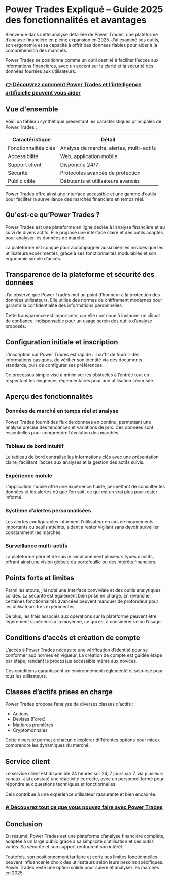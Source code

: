 # Power Trades Expliqué – Guide 2025 des fonctionnalités et avantages
   
Bienvenue dans cette analyse détaillée de Power Trades, une plateforme d’analyse financière en pleine expansion en 2025. J’ai examiné ses outils, son ergonomie et sa capacité à offrir des données fiables pour aider à la compréhension des marchés.

Power Trades se positionne comme un outil destiné à faciliter l’accès aux informations financières, avec un accent sur la clarté et la sécurité des données fournies aux utilisateurs.

### [👉 Découvrez comment Power Trades et l’intelligence artificielle peuvent vous aider](https://tinyurl.com/27swvm4j)
## Vue d'ensemble  
Voici un tableau synthétique présentant les caractéristiques principales de Power Trades :

| Caractéristique          | Détail                              |
|-------------------------|-----------------------------------|
| Fonctionnalités clés     | Analyse de marché, alertes, multi-actifs |
| Accessibilité           | Web, application mobile            |
| Support client          | Disponible 24/7                    |
| Sécurité                | Protocoles avancés de protection   |
| Public cible            | Débutants et utilisateurs avancés |

Power Trades offre ainsi une interface accessible et une gamme d’outils pour faciliter la surveillance des marchés financiers en temps réel.

## Qu'est-ce qu’Power Trades ?  
Power Trades est une plateforme en ligne dédiée à l’analyse financière et au suivi de divers actifs. Elle propose une interface claire et des outils adaptés pour analyser les données de marché.

La plateforme est conçue pour accompagner aussi bien les novices que les utilisateurs expérimentés, grâce à ses fonctionnalités modulables et son ergonomie simple d’accès.

## Transparence de la plateforme et sécurité des données  
J’ai observé que Power Trades met un point d’honneur à la protection des données utilisateurs. Elle utilise des normes de chiffrement modernes pour garantir la confidentialité des informations personnelles.

Cette transparence est importante, car elle contribue à instaurer un climat de confiance, indispensable pour un usage serein des outils d’analyse proposés.

## Configuration initiale et inscription  
L’inscription sur Power Trades est rapide : il suffit de fournir des informations basiques, de vérifier son identité via des documents standards, puis de configurer ses préférences.

Ce processus simple vise à minimiser les obstacles à l’entrée tout en respectant les exigences réglementaires pour une utilisation sécurisée.

## Aperçu des fonctionnalités  
### Données de marché en temps réel et analyse  
Power Trades fournit des flux de données en continu, permettant une analyse précise des tendances et variations de prix. Ces données sont essentielles pour comprendre l’évolution des marchés.

### Tableau de bord intuitif  
Le tableau de bord centralise les informations clés avec une présentation claire, facilitant l’accès aux analyses et la gestion des actifs suivis.

### Expérience mobile  
L’application mobile offre une expérience fluide, permettant de consulter les données et les alertes où que l’on soit, ce qui est un vrai plus pour rester informé.

### Système d’alertes personnalisées  
Les alertes configurables informent l’utilisateur en cas de mouvements importants ou seuils atteints, aidant à rester vigilant sans devoir surveiller constamment les marchés.

### Surveillance multi-actifs  
La plateforme permet de suivre simultanément plusieurs types d’actifs, offrant ainsi une vision globale du portefeuille ou des intérêts financiers.

## Points forts et limites  
Parmi les atouts, j’ai noté une interface conviviale et des outils analytiques solides. La sécurité est également bien prise en charge. En revanche, certaines fonctionnalités avancées peuvent manquer de profondeur pour les utilisateurs très expérimentés.

De plus, les frais associés aux opérations sur la plateforme peuvent être légèrement supérieurs à la moyenne, ce qui est à considérer selon l’usage.

## Conditions d’accès et création de compte  
L’accès à Power Trades nécessite une vérification d’identité pour se conformer aux normes en vigueur. La création de compte est guidée étape par étape, rendant le processus accessible même aux novices.

Ces conditions garantissent un environnement réglementé et sécurisé pour tous les utilisateurs.

## Classes d’actifs prises en charge  
Power Trades propose l’analyse de diverses classes d’actifs :  
- Actions  
- Devises (Forex)  
- Matières premières  
- Cryptomonnaies  

Cette diversité permet à chacun d’explorer différentes options pour mieux comprendre les dynamiques du marché.

## Service client  
Le service client est disponible 24 heures sur 24, 7 jours sur 7, via plusieurs canaux. J’ai constaté une réactivité correcte, avec un personnel formé pour répondre aux questions techniques et fonctionnelles.

Cela contribue à une expérience utilisateur rassurante et bien encadrée.

### [🔥 Découvrez tout ce que vous pouvez faire avec Power Trades](https://tinyurl.com/27swvm4j)
## Conclusion  
En résumé, Power Trades est une plateforme d’analyse financière complète, adaptée à un large public grâce à sa simplicité d’utilisation et ses outils variés. Sa sécurité et son support renforcent son intérêt.

Toutefois, son positionnement tarifaire et certaines limites fonctionnelles peuvent influencer le choix des utilisateurs selon leurs besoins spécifiques. Power Trades reste une option solide pour suivre et analyser les marchés en 2025.